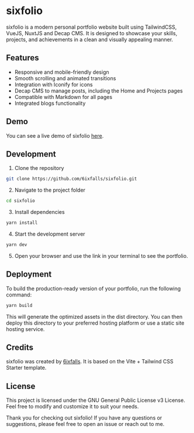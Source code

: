 # sixfolio

sixfolio is a modern personal portfolio website built using TailwindCSS, VueJS, NuxtJS and Decap CMS. It is designed to showcase your skills, projects, and achievements in a clean and visually appealing manner.

## Features

- Responsive and mobile-friendly design
- Smooth scrolling and animated transitions
- Integration with Iconify for icons
- Decap CMS to manage posts, including the Home and Projects pages
- Compatible with Markdown for all pages
- Integrated blogs functionality

## Demo

You can see a live demo of sixfolio [here](https://sixfal.ls).

## Development

1. Clone the repository
```sh
git clone https://github.com/6ixfalls/sixfolio.git
```
2. Navigate to the project folder
```sh
cd sixfolio
```
3. Install dependencies
```sh
yarn install
```
4. Start the development server
```sh
yarn dev
```
5. Open your browser and use the link in your terminal to see the portfolio.

## Deployment

To build the production-ready version of your portfolio, run the following command:
```sh
yarn build
```
This will generate the optimized assets in the dist directory. You can then deploy this directory to your preferred hosting platform or use a static site hosting service.

## Credits
sixfolio was created by [6ixfalls](https://github.com/6ixfalls). It is based on the Vite + Tailwind CSS Starter template.

## License
This project is licensed under the GNU General Public License v3 License.
Feel free to modify and customize it to suit your needs.

Thank you for checking out sixfolio! If you have any questions or suggestions, please feel free to open an issue or reach out to me.

